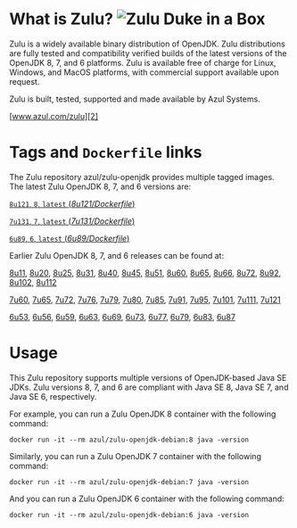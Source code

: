 What is Zulu? ![Zulu Duke in a Box][1]
======================================

Zulu is a widely available binary distribution of OpenJDK. Zulu distributions are fully tested and compatibility verified builds of the latest versions of the OpenJDK 8, 7, and 6 platforms. Zulu is available free of charge for Linux, Windows, and MacOS platforms, with commercial support available upon request.

Zulu is built, tested, supported and made available by Azul Systems.

[www.azul.com/zulu][2]

Tags and `Dockerfile` links
===========================

The Zulu repository azul/zulu-openjdk provides multiple tagged images. The latest Zulu OpenJDK 8, 7, and 6 versions are:

[`8u121`, `8`, `latest` (*8u121/Dockerfile*)][34]

[`7u131`, `7`, `latest` (*7u131/Dockerfile*)][21]

[`6u89`, `6`, `latest` (*6u89/Dockerfile*)][10]

Earlier Zulu OpenJDK 8, 7, and 6 releases can be found at: 

[8u11][35], [8u20][36], [8u25][37], [8u31][38], [8u40][39], [8u45][40], [8u51][41], [8u60][42], [8u65][43], [8u66][44], [8u72][45], [8u92][46], [8u102][47], [8u112][48]

[7u60][22], [7u65][23], [7u72][24], [7u76][25], [7u79][26], [7u80][27], [7u85][28], [7u91][29], [7u95][30], [7u101][31], [7u111][32], [7u121][33]

[6u53][11], [6u56][12], [6u59][13], [6u63][14], [6u69][15], [6u73][16], [6u77][17], [6u79][18], [6u83][19], [6u87][20]


Usage
=====

This Zulu repository supports multiple versions of OpenJDK-based Java SE JDKs. Zulu versions 8, 7, and 6 are compliant with Java SE 8, Java SE 7, and Java SE 6, respectively.

For example, you can run a Zulu OpenJDK 8 container with the following command:

    docker run -it --rm azul/zulu-openjdk-debian:8 java -version

Similarly, you can run a Zulu OpenJDK 7 container with the following command:

    docker run -it --rm azul/zulu-openjdk-debian:7 java -version

And you can run a Zulu OpenJDK 6 container with the following command:

    docker run -it --rm azul/zulu-openjdk-debian:6 java -version


  [1]: http://www.azulsystems.com/sites/default/files//ZuluDocker60.gif
  [2]: http://www.azul.com/zulu
  [10]: https://github.com/zulu-openjdk/zulu-openjdk/blob/master/debian/6u89-6.15.0.1/Dockerfile
  [11]: https://github.com/zulu-openjdk/zulu-openjdk/blob/master/debian/6u53-6.5.0.2/Dockerfile
  [12]: https://github.com/zulu-openjdk/zulu-openjdk/blob/master/debian/6u56-6.6.0.1/Dockerfile
  [13]: https://github.com/zulu-openjdk/zulu-openjdk/blob/master/debian/6u59-6.7.0.2/Dockerfile
  [14]: https://github.com/zulu-openjdk/zulu-openjdk/blob/master/debian/6u63-6.8.0.1/Dockerfile
  [15]: https://github.com/zulu-openjdk/zulu-openjdk/blob/master/debian/6u69-6.9.0.3/Dockerfile
  [16]: https://github.com/zulu-openjdk/zulu-openjdk/blob/master/debian/6u73-6.10.0.3/Dockerfile
  [17]: https://github.com/zulu-openjdk/zulu-openjdk/blob/master/debian/6u77-6.11.0.2/Dockerfile
  [18]: https://github.com/zulu-openjdk/zulu-openjdk/blob/master/debian/6u79-6.12.0.2/Dockerfile
  [19]: https://github.com/zulu-openjdk/zulu-openjdk/blob/master/debian/6u83-6.13.0.3/Dockerfile
  [20]: https://github.com/zulu-openjdk/zulu-openjdk/blob/master/debian/6u87-6.14.0.1/Dockerfile
  [21]: https://github.com/zulu-openjdk/zulu-openjdk/blob/master/debian/7u131-7.17.0.5/Dockerfile
  [22]: https://github.com/zulu-openjdk/zulu-openjdk/blob/master/debian/7u60-7.5.0.1/Dockerfile
  [23]: https://github.com/zulu-openjdk/zulu-openjdk/blob/master/debian/7u65-7.6.0.1/Dockerfile
  [24]: https://github.com/zulu-openjdk/zulu-openjdk/blob/master/debian/7u72-7.7.0.1/Dockerfile
  [25]: https://github.com/zulu-openjdk/zulu-openjdk/blob/master/debian/7u76-7.8.0.3/Dockerfile
  [26]: https://github.com/zulu-openjdk/zulu-openjdk/blob/master/debian/7u79-7.9.0.2/Dockerfile
  [27]: https://github.com/zulu-openjdk/zulu-openjdk/blob/master/debian/7u80-7.10.0.1/Dockerfile
  [28]: https://github.com/zulu-openjdk/zulu-openjdk/blob/master/debian/7u85-7.11.0.3/Dockerfile
  [29]: https://github.com/zulu-openjdk/zulu-openjdk/blob/master/debian/7u91-7.12.0.3/Dockerfile
  [30]: https://github.com/zulu-openjdk/zulu-openjdk/blob/master/debian/7u95-7.13.0.1/Dockerfile
  [31]: https://github.com/zulu-openjdk/zulu-openjdk/blob/master/debian/7u101-7.14.0.5/Dockerfile
  [32]: https://github.com/zulu-openjdk/zulu-openjdk/blob/master/debian/7u111-7.15.0.1/Dockerfile
  [33]: https://github.com/zulu-openjdk/zulu-openjdk/blob/master/debian/7u121-7.16.0.1/Dockerfile
  [34]: https://github.com/zulu-openjdk/zulu-openjdk/blob/master/debian/8u121-8.20.0.5/Dockerfile
  [35]: https://github.com/zulu-openjdk/zulu-openjdk/blob/master/debian/8u11-8.2.0.1/Dockerfile
  [36]: https://github.com/zulu-openjdk/zulu-openjdk/blob/master/debian/8u20-8.3.0.1/Dockerfile
  [37]: https://github.com/zulu-openjdk/zulu-openjdk/blob/master/debian/8u25-8.4.0.1/Dockerfile
  [38]: https://github.com/zulu-openjdk/zulu-openjdk/blob/master/debian/8u31-8.5.0.1/Dockerfile
  [39]: https://github.com/zulu-openjdk/zulu-openjdk/blob/master/debian/8u40-8.6.0.1/Dockerfile
  [40]: https://github.com/zulu-openjdk/zulu-openjdk/blob/master/debian/8u45-8.7.0.5/Dockerfile
  [41]: https://github.com/zulu-openjdk/zulu-openjdk/blob/master/debian/8u51-8.8.0.3/Dockerfile
  [42]: https://github.com/zulu-openjdk/zulu-openjdk/blob/master/debian/8u60-8.9.0.4/Dockerfile
  [43]: https://github.com/zulu-openjdk/zulu-openjdk/blob/master/debian/8u65-8.10.0.1/Dockerfile
  [44]: https://github.com/zulu-openjdk/zulu-openjdk/blob/master/debian/8u66-8.11.0.1/Dockerfile
  [45]: https://github.com/zulu-openjdk/zulu-openjdk/blob/master/debian/8u72-8.13.0.5/Dockerfile
  [46]: https://github.com/zulu-openjdk/zulu-openjdk/blob/master/debian/8u92-8.15.0.1/Dockerfile
  [47]: https://github.com/zulu-openjdk/zulu-openjdk/blob/master/debian/8u102-8.17.0.3/Dockerfile
  [48]: https://github.com/zulu-openjdk/zulu-openjdk/blob/master/debian/8u112-8.19.0.1/Dockerfile